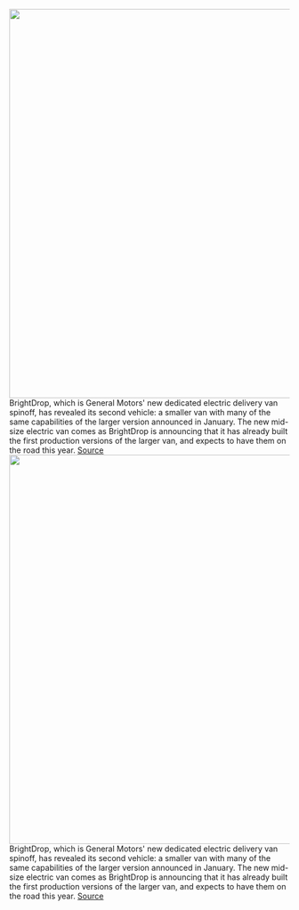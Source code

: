 <img src='https://cdn.vox-cdn.com/thumbor/lND3N1CEpiUyQHfs7_RzPzMSsIE=/0x0:3000x2000/1200x800/filters:focal(1260x760:1740x1240)/cdn.vox-cdn.com/uploads/chorus_image/image/69919567/BrightDrop_EV600_Production_Assembly.0.jpg' width='700px' /><br/>
BrightDrop, which is General Motors' new dedicated electric delivery van spinoff, has revealed its second vehicle: a smaller van with many of the same capabilities of the larger version announced in January. The new mid-size electric van comes as BrightDrop is announcing that it has already built the first production versions of the larger van, and expects to have them on the road this year.
<a href='https://www.theverge.com/2021/9/28/22697281/gms-brightdrop-electric-van-ev600-ev410-delivery'> Source <a/><img src='https://cdn.vox-cdn.com/thumbor/lND3N1CEpiUyQHfs7_RzPzMSsIE=/0x0:3000x2000/1200x800/filters:focal(1260x760:1740x1240)/cdn.vox-cdn.com/uploads/chorus_image/image/69919567/BrightDrop_EV600_Production_Assembly.0.jpg' width='700px' /><br/>
BrightDrop, which is General Motors' new dedicated electric delivery van spinoff, has revealed its second vehicle: a smaller van with many of the same capabilities of the larger version announced in January. The new mid-size electric van comes as BrightDrop is announcing that it has already built the first production versions of the larger van, and expects to have them on the road this year.
<a href='https://www.theverge.com/2021/9/28/22697281/gms-brightdrop-electric-van-ev600-ev410-delivery'> Source <a/>